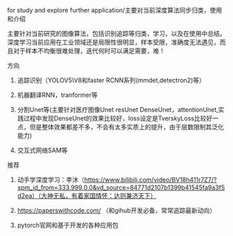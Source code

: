 for study and explore further application/主要对当前深度算法同步归类，使用和介绍

主要针对当前研究的图像算法，包括识别追踪等归类，学习，以及在使用中总结。深度学习当前应用在工业领域还是局限性很明显，样本受限，准确度无法遇见，而且对于样本不均衡很难处理，迭代何时可以满足需要，难！


方向

1. 追踪识别（YOLOV5\V8和faster RCNN系列(mmdet,detectron2)等）

2. 机器翻译RNN，tranformer等

3. 分割Unet等(主要针对医疗图像Unet resUnet DenseUnet，attentionUnet,实践过程中发现DenseUnet的效果比较好，loss设定是TverskyLoss比较好一点，但是整体效果都差不多，不会有太多实质上的提升，由于层数限制其泛化能力)

4. 交互式网络SAM等


推荐

1. 动手学深度学习：李沐（https://www.bilibili.com/video/BV18h411r7Z7/?spm_id_from=333.999.0.0&vd_source=84771d2107b1399b41545fa9a3f5d2ea）（大神无私，有着家国情怀：达则兼济天下）

2. https://paperswithcode.com/ （和gihub开发必备，常常追踪最新动向）

3. pytorch官网和基于开发的各种应用包
